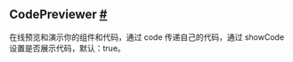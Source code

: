 <h2 id="CodePreviewer"><span>CodePreviewer</span> <a href="#CodePreviewer">#</a></h2>

在线预览和演示你的组件和代码，通过 code 传递自己的代码，通过 showCode 设置是否展示代码，默认：true。
